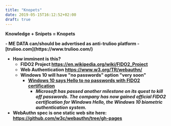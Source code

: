 ```yaml
---
title: "Knopets"
date: 2019-05-15T16:12:52+02:00
draft: true
---
```


**Knowledge + Snipets = Knopets**

<strong>
- ME DATA can/should be advertised as anti-trulioo platform
  - [trulioo.com](https://www.trulioo.com/)

- How imminent is this?
  - FIDO2 Project https://en.wikipedia.org/wiki/FIDO2_Project
  - Web Authentication https://www.w3.org/TR/webauthn/
  - Windows 10 will have "no passwords" option "very soon"
     - [Windows 10 says Hello to no passwords with FIDO2 certification](https://www.zdnet.com/article/windows-10-says-hello-to-no-passwords-with-fido2-certification/)
	     - *Microsoft has passed another milestone on its quest to kill off passwords. The company has now gained official FIDO2 certification for Windows Hello, the Windows 10 biometric authentication system.* 
- WebAuthn spec is one static web site here: https://github.com/w3c/webauthn/tree/gh-pages		 
 </strong>